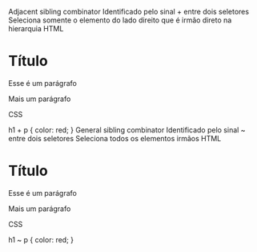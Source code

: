 
Adjacent sibling combinator
Identificado pelo sinal + entre dois seletores
Seleciona somente o elemento do lado direito que é irmão direto na hierarquia
HTML

<h1>
  Título
</h1>
<p>
  Esse é um parágrafo
</p>
<p>
  Mais um parágrafo
</p>
CSS

h1 + p {
	color: red;
}
General sibling combinator
Identificado pelo sinal ~ entre dois seletores
Seleciona todos os elementos irmãos
HTML

<h1>
  Título
</h1>
<p>
  Esse é um parágrafo
</p>
<p>
  Mais um parágrafo
</p>
CSS

h1 ~ p {
	color: red;
}